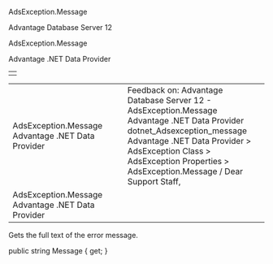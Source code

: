 AdsException.Message




Advantage Database Server 12  

AdsException.Message

Advantage .NET Data Provider

|  |
| --- |
|  |

|  |  |  |  |  |
| --- | --- | --- | --- | --- |
| AdsException.Message  Advantage .NET Data Provider |  |  | Feedback on: Advantage Database Server 12 - AdsException.Message Advantage .NET Data Provider dotnet\_Adsexception\_message Advantage .NET Data Provider > AdsException Class > AdsException Properties > AdsException.Message / Dear Support Staff, |  |
| AdsException.Message  Advantage .NET Data Provider |  |  |  |  |

Gets the full text of the error message.

public string Message { get; }